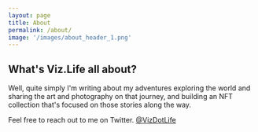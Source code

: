 ```yaml
---
layout: page
title: About
permalink: /about/
image: '/images/about_header_1.png'
---
```


## What's Viz.Life all about?
Well, quite simply I'm writing about my adventures exploring the world and sharing the art and photography on that journey, and building an NFT collection that's focused on those stories along the way. 

Feel free to reach out to me on Twitter. [@VizDotLife](https://twitter.com/vizdotlife) 
